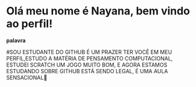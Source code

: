 # Olá meu nome é Nayana, bem vindo ao perfil!

**palavra**

#SOU ESTUDANTE DO GITHUB É UM PRAZER TER VOCÊ EM MEU PERFIL,ESTUDO A MATÉRIA DE PENSAMENTO COMPUTACIONAL, ESTUDEI SCRATCH UM JOGO MUITO BOM, E AGORA ESTAMOS ESTUDANDO SOBRE GITHUB ESTÁ SENDO LEGAL, É UMA AULA SENSACIONAL🥇
